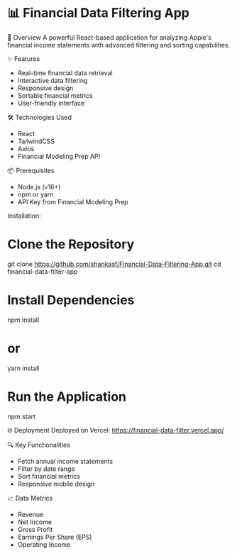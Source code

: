 # 📊 Financial Data Filtering App

🚀 Overview
A powerful React-based application for analyzing Apple's financial income statements with advanced filtering and sorting capabilities.

✨ Features
- Real-time financial data retrieval
- Interactive data filtering
- Responsive design
- Sortable financial metrics
- User-friendly interface

🛠 Technologies Used
- React
- TailwindCSS
- Axios
- Financial Modeling Prep API

📦 Prerequisites
- Node.js (v16+)
- npm or yarn
- API Key from Financial Modeling Prep

Installation: 
# Clone the Repository
git clone https://github.com/shankasf/Financial-Data-Filtering-App.git
cd financial-data-filter-app

# Install Dependencies
npm install
# or
yarn install

# Run the Application
npm start

🌐 Deployment
Deployed on Vercel: https://financial-data-filter.vercel.app/

🔍 Key Functionalities
- Fetch annual income statements
- Filter by date range
- Sort financial metrics
- Responsive mobile design

📈 Data Metrics
- Revenue
- Net Income
- Gross Profit
- Earnings Per Share (EPS)
- Operating Income

